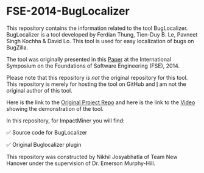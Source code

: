 # FSE-2014-BugLocalizer

This repository contains the information related to the tool BugLocalizer. BugLocalizer is a tool developed by Ferdian Thung, Tien-Duy B. Le, Pavneet Singh Kochha & David Lo. This tool is used for easy localization of bugs on BugZilla.

The tool was originally presented in this [Paper](http://dl.acm.org/citation.cfm?id=2661678) at the International Symposium on the Foundations of Software Engineering (FSE), 2014.

Please note that this repository *is not* the original repository for this tool. This repository is merely for hosting the tool on GitHub and [I](https://github.com/nikhiljosyabhatla) am not the original author of this tool.

Here is the link to the [Original Project Repo](https://github.com/smagsmu/BugLocalizer) and here is the link to the [Video](https://www.youtube.com/watch?v=iWHaLNCUjBY) showing the demonstration of the tool.

In this repository, for ImpactMiner you will find:

 :white_check_mark: Source code for BugLocalizer
 
 :white_check_mark: Original Buglocalizer plugin 
 
This repository was constructed by Nikhil Josyabhatla of Team New Hanover under the supervision of Dr. Emerson Murphy-Hill.
